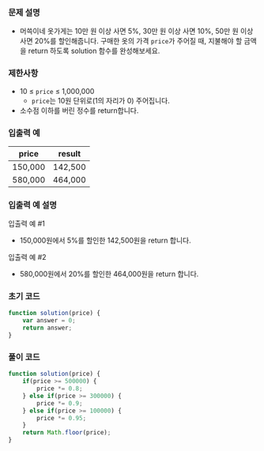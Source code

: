 ### 문제 설명

- 머쓱이네 옷가게는 10만 원 이상 사면 5%, 30만 원 이상 사면 10%, 50만 원 이상 사면 20%를 할인해줍니다.
구매한 옷의 가격 `price`가 주어질 때, 지불해야 할 금액을 return 하도록 solution 함수를 완성해보세요.

### 제한사항

- 10 ≤ `price` ≤ 1,000,000
    - `price`는 10원 단위로(1의 자리가 0) 주어집니다.
- 소수점 이하를 버린 정수를 return합니다.

### 입출력 예

| price | result |
| --- | --- |
| 150,000 | 142,500 |
| 580,000 | 464,000 |

### 입출력 예 설명

입출력 예 #1
- 150,000원에서 5%를 할인한 142,500원을 return 합니다.

입출력 예 #2
- 580,000원에서 20%를 할인한 464,000원을 return 합니다.

### 초기 코드

```jsx
function solution(price) {
    var answer = 0;
    return answer;
}
```

### 풀이 코드

```jsx
function solution(price) {
    if(price >= 500000) {
        price *= 0.8;
    } else if(price >= 300000) {
        price *= 0.9;
    } else if(price >= 100000) {
        price *= 0.95;
    }
    return Math.floor(price);
}
```